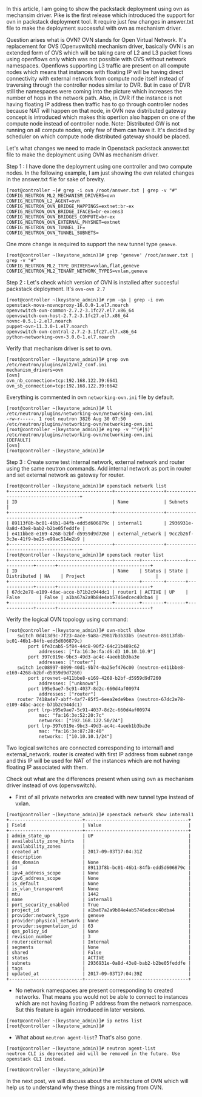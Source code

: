 In this article, I am going to show the packstack deployment using ovn as mechansim driver. Pike is the first release which introduced the support for ovn in packstack deployment tool. It require just few changes in answer.txt file to make the deployment successful with ovn as mechanism driver. 

Question arises what is OVN? OVN stands for Open Virtual Network. It's replacement for OVS (Openvswitch) mechanism driver, basically OVN is an extended form of OVS which will be taking care of L2 and L3 packet flows using openflows only which was not possible with OVS without network namespaces. Openflows supporting L3 traffic are present on all compute nodes which means that instances with floating IP will be having direct connectivity with external network from compute node itself instead of traversing through the controller nodes similar to DVR. But in case of DVR still the namespaces were coming into the picture which increases the number of hops in the network path. Also, in DVR if the instance is not having floating IP address then traffic has to go through controller nodes because NAT will happen on that node, in OVN new distributed gateway concept is introduced which makes this opertion also happen on one of the compute node instead of controller node. Note: Distributed GW is not running on all compute nodes, only few of them can have it. It's decided by scheduler on which compute node distributed gateway should be placed. 

Let's what changes we need to made in Openstack packstack answer.txt file to make the deployment using OVN as mechanism driver. 

Step 1 : I have done the deployment using one controller and two compute nodes. In the following example, I am just showing the ovn related changes in the answer.txt file for sake of brevity. 

~~~
[root@controller ~]# grep -i ovn /root/answer.txt | grep -v "#"
CONFIG_NEUTRON_ML2_MECHANISM_DRIVERS=ovn
CONFIG_NEUTRON_L2_AGENT=ovn
CONFIG_NEUTRON_OVN_BRIDGE_MAPPINGS=extnet:br-ex
CONFIG_NEUTRON_OVN_BRIDGE_IFACES=br-ex:ens3
CONFIG_NEUTRON_OVN_BRIDGES_COMPUTE=br-ex
CONFIG_NEUTRON_OVN_EXTERNAL_PHYSNET=extnet
CONFIG_NEUTRON_OVN_TUNNEL_IF=
CONFIG_NEUTRON_OVN_TUNNEL_SUBNETS=
~~~

One more change is required to support the new tunnel type `geneve`. 

~~~
[root@controller ~(keystone_admin)]# grep 'geneve' /root/answer.txt | grep -v "#"
CONFIG_NEUTRON_ML2_TYPE_DRIVERS=vxlan,flat,geneve
CONFIG_NEUTRON_ML2_TENANT_NETWORK_TYPES=vxlan,geneve
~~~

Step 2 : Let's check which version of OVN is installed after succesful packstack deployment. It's `ovs-ovn 2.7`

~~~
[root@controller ~(keystone_admin)]# rpm -qa | grep -i ovn
openstack-nova-novncproxy-16.0.0-1.el7.noarch
openvswitch-ovn-common-2.7.2-3.1fc27.el7.x86_64
openvswitch-ovn-host-2.7.2-3.1fc27.el7.x86_64
novnc-0.5.1-2.el7.noarch
puppet-ovn-11.3.0-1.el7.noarch
openvswitch-ovn-central-2.7.2-3.1fc27.el7.x86_64
python-networking-ovn-3.0.0-1.el7.noarch
~~~

Verify that mechanism driver is set to ovn. 

~~~
[root@controller ~(keystone_admin)]# grep ovn /etc/neutron/plugins/ml2/ml2_conf.ini
mechanism_drivers=ovn
[ovn]
ovn_nb_connection=tcp:192.168.122.39:6641
ovn_sb_connection=tcp:192.168.122.39:6642
~~~

Everything is commented in ovn `networking-ovn.ini` file by default.  

~~~
[root@controller ~(keystone_admin)]# ll /etc/neutron/plugins/networking-ovn/networking-ovn.ini
-rw-r-----. 1 root neutron 3826 Aug 30 07:50 /etc/neutron/plugins/networking-ovn/networking-ovn.ini
[root@controller ~(keystone_admin)]# egrep -v "^(#|$)" /etc/neutron/plugins/networking-ovn/networking-ovn.ini
[DEFAULT]
[ovn]
[root@controller ~(keystone_admin)]#
~~~

Step 3 : Create some test internal network, external network and router using the same neutron commands. Add internal network as port in router and set external network as gateway for router.

~~~
[root@controller ~(keystone_admin)]# openstack network list
+--------------------------------------+------------------+--------------------------------------+
| ID                                   | Name             | Subnets                              |
+--------------------------------------+------------------+--------------------------------------+
| 89113f8b-bc01-46b1-84fb-edd5d606879c | internal1        | 2936931e-0a8d-43e8-bab2-b2be05feddfe |
| e411bbe8-e169-4268-b2bf-d5959d9d7260 | external_network | 9cc2b26f-3c3e-41f9-be25-e99ac514e2b9 |
+--------------------------------------+------------------+--------------------------------------+
[root@controller ~(keystone_admin)]# openstack router list
+--------------------------------------+---------+--------+-------+-------------+-------+----------------------------------+
| ID                                   | Name    | Status | State | Distributed | HA    | Project                          |
+--------------------------------------+---------+--------+-------+-------------+-------+----------------------------------+
| 67dc2e78-e109-4dac-acce-b71b2c944dc1 | router1 | ACTIVE | UP    | False       | False | a1ba67a2a9b84e4ab5746edcec40dba4 |
+--------------------------------------+---------+--------+-------+-------------+-------+----------------------------------+
~~~

Verify the logical OVN topology using command:

~~~
[root@controller ~(keystone_admin)]# ovn-nbctl show
    switch 0d413d9c-7f23-4ace-9a8a-29817b3b33b5 (neutron-89113f8b-bc01-46b1-84fb-edd5d606879c)
        port 6fe3cab5-5f84-44c8-90f2-64c21b489c62
            addresses: ["fa:16:3e:fa:d6:d3 10.10.10.9"]
        port 397c019e-9bc3-49d3-ac4c-4aeeb1b3ba3e
            addresses: ["router"]
    switch 1ec08997-0899-40d1-9b74-0a25ef476c00 (neutron-e411bbe8-e169-4268-b2bf-d5959d9d7260)
        port provnet-e411bbe8-e169-4268-b2bf-d5959d9d7260
            addresses: ["unknown"]
        port b95e9ae7-5c91-4037-8d2c-660d4af00974
            addresses: ["router"]
    router 7418a4e7-abff-4af7-85f5-6eea2ede9bea (neutron-67dc2e78-e109-4dac-acce-b71b2c944dc1)
        port lrp-b95e9ae7-5c91-4037-8d2c-660d4af00974
            mac: "fa:16:3e:52:20:7c"
            networks: ["192.168.122.50/24"]
        port lrp-397c019e-9bc3-49d3-ac4c-4aeeb1b3ba3e
            mac: "fa:16:3e:87:28:40"
            networks: ["10.10.10.1/24"]
~~~

Two logical switches are connected corresponding to internal1 and external_network. router is created with first IP address from subnet range and this IP will be used for NAT of the instances which are not having floating IP associated with them.  

Check out what are the differences present when using ovn as mechanism driver instead of ovs (openvswitch). 

- First of all private networks are created with new tunnel type instead of vxlan.

~~~
[root@controller ~(keystone_admin)]# openstack network show internal1
+---------------------------+--------------------------------------+
| Field                     | Value                                |
+---------------------------+--------------------------------------+
| admin_state_up            | UP                                   |
| availability_zone_hints   |                                      |
| availability_zones        |                                      |
| created_at                | 2017-09-03T17:04:31Z                 |
| description               |                                      |
| dns_domain                | None                                 |
| id                        | 89113f8b-bc01-46b1-84fb-edd5d606879c |
| ipv4_address_scope        | None                                 |
| ipv6_address_scope        | None                                 |
| is_default                | None                                 |
| is_vlan_transparent       | None                                 |
| mtu                       | 1442                                 |
| name                      | internal1                            |
| port_security_enabled     | True                                 |
| project_id                | a1ba67a2a9b84e4ab5746edcec40dba4     |
| provider:network_type     | geneve                               |
| provider:physical_network | None                                 |
| provider:segmentation_id  | 63                                   |
| qos_policy_id             | None                                 |
| revision_number           | 3                                    |
| router:external           | Internal                             |
| segments                  | None                                 |
| shared                    | False                                |
| status                    | ACTIVE                               |
| subnets                   | 2936931e-0a8d-43e8-bab2-b2be05feddfe |
| tags                      |                                      |
| updated_at                | 2017-09-03T17:04:39Z                 |
+---------------------------+--------------------------------------+
~~~

- No network namespaces are present corresponding to created networks. That means you would not be able to connect to instances which are not having floating IP address from the network namespace. But this feature is again introduced in later versions. 

~~~
[root@controller ~(keystone_admin)]# ip netns list
[root@controller ~(keystone_admin)]#
~~~

- What about `neutron agent-list`? That's also gone. 

~~~
[root@controller ~(keystone_admin)]# neutron agent-list
neutron CLI is deprecated and will be removed in the future. Use openstack CLI instead.

[root@controller ~(keystone_admin)]#
~~~

In the next post, we will discuss about the architecture of OVN which will help us to understand why these things are missing from OVN. 
